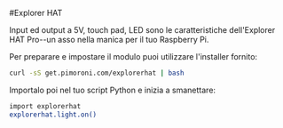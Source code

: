 <!--
---
name: Explorer HAT
class: board
type: tutti
manufacturer: Pimoroni
url: https://github.com/pimoroni/explorer-hat
github: https://github.com/pimoroni/explorer-hat
buy: http://shop.pimoroni.com/products/explorer-hat
description: All-in-one luce, input, touch e add-on output board.
install:
  'devices':
    - 'i2c'
  'apt':
    - 'python-smbus'
    - 'python3-smbus'
    - 'python-dev'
    - 'python3-dev'
  'python':
    - 'explorerhat'
  'python3':
    - 'explorerhat'
  'examples': 'examples/'
pincount: 40
i2c:
  '0x28':
    name: Touch capacitivo
    device: cap1208
pin:
  '7':
    name: LED 1
    mode: output
    active: high
  '11':
    name: LED 2
    mode: output
    active: high
  '13':
    name: LED 3
    mode: output
    active: high
  '15':
    name: Input 2
    mode: input
    active: high
  '16':
    name: Input 1
    mode: input
    active: high
  '18':
    name: Input 3
    mode: input
    active: high
  '22':
    name: Input 4
    mode: input
    active: high
  '29':
    name: LED 4
    mode: output
    active: high
  '31':
    name: Output 1
    mode: output
    active: high
  '32':
    name: Output 2
    mode: output
    active: high
  '33':
    name: Output 3
    mode: output
    active: high
  '36':
    name: Output 4
    mode: output
    active: high
-->
#Explorer HAT

Input ed output a 5V, touch pad, LED sono le caratteristiche dell'Explorer HAT Pro--un asso nella manica per il tuo Raspberry Pi.

Per preparare e impostare il modulo puoi utilizzare l'installer fornito:

```bash
curl -sS get.pimoroni.com/explorerhat | bash
```

Importalo poi nel tuo script Python e inizia a smanettare:

```bash
import explorerhat
explorerhat.light.on()
```
